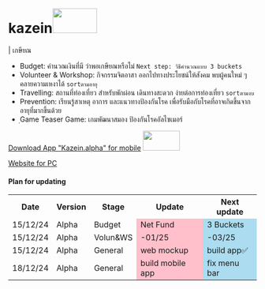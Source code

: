 ﻿# kazein<img src="https://github.com/user-attachments/assets/a77b340a-5a63-4150-90ec-d9930c58b2a8" width="90px;" height="50px">

 | เกษียณ

- Budget: คำนวณเงินที่มี ว่าพอเกษียณหรือไม่ `Next step: วิธีคำนวณแบบ 3 buckets`
- Volunteer & Workshop: กิจกรรมจิตอาสา ออกไปทางประโยชน์ให้สังคม พบผู้คนใหม่ ๆ คลายความเหงาได้ `sortตามอายุ`
- Travelling: สถานที่ท่องเที่ยว สำหรับพักผ่อน เดินทางสะดวก ง่ายต่อการท่องเที่ยว `sortตามงบ`
- Prevention: เรียนรู้สาเหตุ อาการ และแนวทางป้องกันโรค เพื่อรับมือกับโรคที่อาจเกิดขึ้นจากอายุที่มากขึ้นด้วย
- ฺGame Teaser Game: เกมพัฒนาสมอง ป้องกันโรคอัลไซเมอร์

[Download App "Kazein.alpha" for mobile](https://github.com/incluDna/kazein.alpha/blob/863ef5455a5dc9c4274fb891dbba513f71e55c8e/app-debug.apk) <img src="https://i.giphy.com/media/v1.Y2lkPTc5MGI3NjExOGR5OTJ6ZnJ3bnl6YmFrcDZ1aml5NncxNDczZjR3MmxnOTFkdHlxdiZlcD12MV9pbnRlcm5hbF9naWZfYnlfaWQmY3Q9Zw/dpnBD3KRM9WsU/giphy.gif" width="75px;" height="40px">

[Website for PC](https://includna.github.io/kazein.alpha/)


#### Plan for updating
<table>
    <tr>
     <th colspan="11">Date</th>
     <th colspan="11">Version</th>
     <th colspan="11">Stage</th>
      <th colspan="11">Update</th>
      <th colspan="11">Next update</th>
    </tr>
 <tr>
      <td colspan="11">15/12/24</td>
      <td colspan="11">Alpha</td>
  <td colspan="11">Budget</td>
      <td colspan="11" style="background-color:pink;">Net Fund</td>
      <td colspan="11" style="background-color:rgb(171, 220, 239);">3 Buckets</td>
    </tr>
 <tr>
  <td colspan="11">15/12/24</td>    
  <td colspan="11">Alpha</td>
  <td colspan="11">Volun&WS</td>
      <td colspan="11" style="background-color:pink;">-01/25</td>
      <td colspan="11" style="background-color:rgb(171, 220, 239);">-03/25</td>
    </tr>
    <tr>
     <td colspan="11">15/12/24</td>
      <td colspan="11">Alpha</td>
  <td colspan="11">General</td>
      <td colspan="11" style="background-color:pink;">web mockup</td>
      <td colspan="11" style="background-color:rgb(171, 220, 239);">build app✅</td>
    </tr>
 <tr>
     <td colspan="11">18/12/24</td>
      <td colspan="11">Alpha</td>
  <td colspan="11">General</td>
      <td colspan="11" style="background-color:pink;">build mobile app</td>
      <td colspan="11" style="background-color:rgb(171, 220, 239);">fix menu bar</td>
    </tr>
